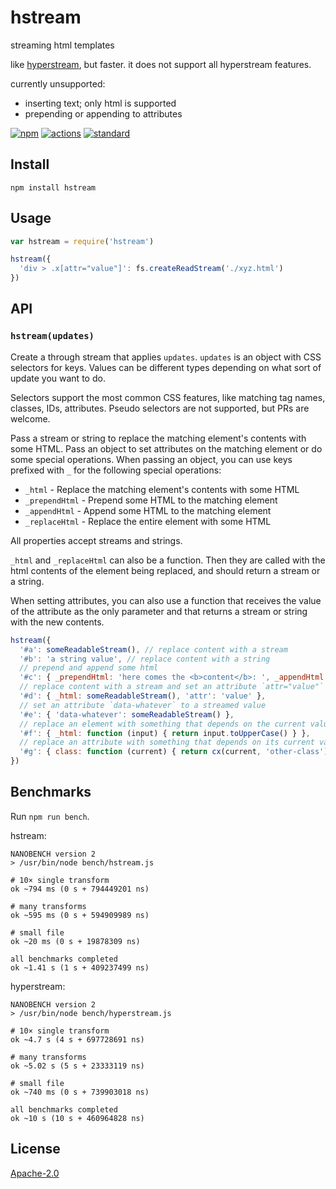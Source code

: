 # hstream

streaming html templates

like [hyperstream](https://github.com/substack/hyperstream), but faster. it does not support all hyperstream features.

currently unsupported:

 - inserting text; only html is supported
 - prepending or appending to attributes

[![npm][npm-image]][npm-url]
[![actions][actions-image]][actions-url]
[![standard][standard-image]][standard-url]

[npm-image]: https://img.shields.io/npm/v/hstream.svg?style=flat-square
[npm-url]: https://www.npmjs.com/package/hstream
[actions-image]: https://github.com/stackhtml/hstream/workflows/CI/badge.svg
[actions-url]: https://github.com/stackhtml/hstream/actions?query=workflow%3ACI
[standard-image]: https://img.shields.io/badge/code%20style-standard-brightgreen.svg?style=flat-square
[standard-url]: http://npm.im/standard

## Install

```
npm install hstream
```

## Usage

```js
var hstream = require('hstream')

hstream({
  'div > .x[attr="value"]': fs.createReadStream('./xyz.html')
})
```

## API

### `hstream(updates)`

Create a through stream that applies `updates`. `updates` is an object with CSS
selectors for keys. Values can be different types depending on what sort of
update you want to do.

Selectors support the most common CSS features, like matching tag names,
classes, IDs, attributes. Pseudo selectors are not supported, but PRs are
welcome.

Pass a stream or string to replace the matching element's contents with some
HTML. Pass an object to set attributes on the matching element or do some
special operations. When passing an object, you can use keys prefixed with `_`
for the following special operations:

 - `_html` - Replace the matching element's contents with some HTML
 - `_prependHtml` - Prepend some HTML to the matching element
 - `_appendHtml` - Append some HTML to the matching element
 - `_replaceHtml` - Replace the entire element with some HTML

All properties accept streams and strings.

`_html` and `_replaceHtml` can also be a function. Then they are called with
the html contents of the element being replaced, and should return a stream or
a string.

When setting attributes, you can also use a function that receives the value of
the attribute as the only parameter and that returns a stream or string with
the new contents.

```js
hstream({
  '#a': someReadableStream(), // replace content with a stream
  '#b': 'a string value', // replace content with a string
  // prepend and append some html
  '#c': { _prependHtml: 'here comes the <b>content</b>: ', _appendHtml: ' …that\'s all folks!' },
  // replace content with a stream and set an attribute `attr="value"`
  '#d': { _html: someReadableStream(), 'attr': 'value' },
  // set an attribute `data-whatever` to a streamed value
  '#e': { 'data-whatever': someReadableStream() },
  // replace an element with something that depends on the current value
  '#f': { _html: function (input) { return input.toUpperCase() } },
  // replace an attribute with something that depends on its current value
  '#g': { class: function (current) { return cx(current, 'other-class') } }
})
```

## Benchmarks

Run `npm run bench`.

hstream:

```
NANOBENCH version 2
> /usr/bin/node bench/hstream.js

# 10× single transform
ok ~794 ms (0 s + 794449201 ns)

# many transforms
ok ~595 ms (0 s + 594909989 ns)

# small file
ok ~20 ms (0 s + 19878309 ns)

all benchmarks completed
ok ~1.41 s (1 s + 409237499 ns)
```

hyperstream:

```
NANOBENCH version 2
> /usr/bin/node bench/hyperstream.js

# 10× single transform
ok ~4.7 s (4 s + 697728691 ns)

# many transforms
ok ~5.02 s (5 s + 23333119 ns)

# small file
ok ~740 ms (0 s + 739903018 ns)

all benchmarks completed
ok ~10 s (10 s + 460964828 ns)
```

## License

[Apache-2.0](LICENSE.md)
